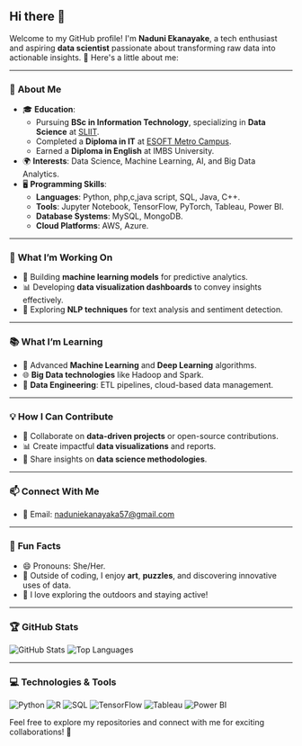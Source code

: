 ## Hi there 👋

Welcome to my GitHub profile! I'm **Naduni Ekanayake**, a tech enthusiast and aspiring **data scientist** passionate about transforming raw data into actionable insights. 🌟 Here's a little about me:

---

### 🌟 **About Me**
- 🎓 **Education**: 
  - Pursuing **BSc in Information Technology**, specializing in **Data Science** at [SLIIT](https://www.sliit.lk).
  - Completed a **Diploma in IT** at [ESOFT Metro Campus](https://esoft.lk).
  - Earned a **Diploma in English** at IMBS University.
- 🌍 **Interests**: Data Science, Machine Learning, AI, and Big Data Analytics.
- 🖥️ **Programming Skills**:
  - **Languages**: Python, php,c,java script, SQL, Java, C++.
  - **Tools**: Jupyter Notebook, TensorFlow, PyTorch, Tableau, Power BI.
  - **Database Systems**: MySQL, MongoDB.
  - **Cloud Platforms**: AWS, Azure.

---

### 🚀 **What I’m Working On**
- 🔎 Building **machine learning models** for predictive analytics.
- 📊 Developing **data visualization dashboards** to convey insights effectively.
- 📂 Exploring **NLP techniques** for text analysis and sentiment detection.

---

### 📚 **What I’m Learning**
- 🤖 Advanced **Machine Learning** and **Deep Learning** algorithms.
- 🌐 **Big Data technologies** like Hadoop and Spark.
- 📡 **Data Engineering**: ETL pipelines, cloud-based data management.

---

### 💡 **How I Can Contribute**
- 🧠 Collaborate on **data-driven projects** or open-source contributions.
- 📊 Create impactful **data visualizations** and reports.
- 🤝 Share insights on **data science methodologies**.

---

### 📫 **Connect With Me**
- 📧 Email: naduniekanayaka57@gmail.com

---

### 📌 **Fun Facts**
- 😄 Pronouns: She/Her.
- 🎨 Outside of coding, I enjoy **art**, **puzzles**, and discovering innovative uses of data.
- 🚴 I love exploring the outdoors and staying active!

---

### 🏆 **GitHub Stats**
![GitHub Stats](https://github-readme-stats.vercel.app/api?username=Naduni-Ekanayake&show_icons=true&theme=radical)
![Top Languages](https://github-readme-stats.vercel.app/api/top-langs/?username=Naduni-Ekanayake&layout=compact&theme=radical)

---

### 💻 **Technologies & Tools**
![Python](https://img.shields.io/badge/-Python-3776AB?style=flat&logo=python&logoColor=white)
![R](https://img.shields.io/badge/-R-276DC3?style=flat&logo=r&logoColor=white)
![SQL](https://img.shields.io/badge/-SQL-CC2927?style=flat&logo=microsoft-sql-server&logoColor=white)
![TensorFlow](https://img.shields.io/badge/-TensorFlow-FF6F00?style=flat&logo=tensorflow&logoColor=white)
![Tableau](https://img.shields.io/badge/-Tableau-E97627?style=flat&logo=tableau&logoColor=white)
![Power BI](https://img.shields.io/badge/-Power%20BI-F2C811?style=flat&logo=power-bi&logoColor=black)

Feel free to explore my repositories and connect with me for exciting collaborations! 🚀
